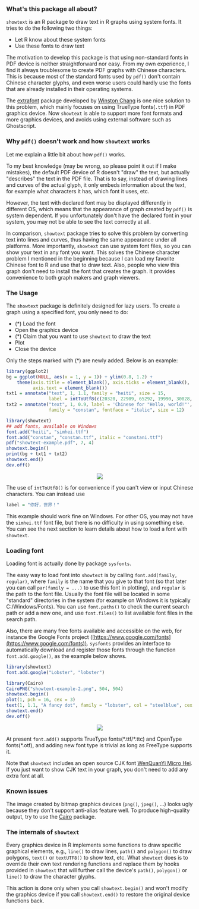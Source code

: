 ### What's this package all about?
`showtext` is an R package to draw text in R graphs using system fonts.
It tries to do the following two things:

- Let R know about these system fonts
- Use these fonts to draw text

The motivation to develop this package is that using non-standard
fonts in PDF device is neither straightforward nor easy.
From my own experience, I find it always troublesome to create PDF
graphs with Chinese characters. This is because most of the standard
fonts used by `pdf()` don't contain Chinese character glyphs, and
even worse users could hardly use the fonts that are already installed
in their operating systems.

The [extrafont](https://github.com/wch/extrafont) package developed by
[Winston Chang](https://github.com/wch) is one nice solution to this problem,
which mainly focuses on using TrueType fonts(`.ttf`) in PDF graphics device.
Now `showtext` is able to support more font formats and more graphics devices,
and avoids using external software such as Ghostscript.

### Why `pdf()` doesn't work and how `showtext` works
Let me explain a little bit about how `pdf()` works.

To my best knowledge (may be wrong, so please point it out if I make
mistakes), the default PDF device of R doesn't "draw" the text,
but actually "describes" the text in the PDF file.
That is to say, instead of drawing lines and curves of the actual glyph,
it only embeds information about the text, for example what characters
it has, which font it uses, etc.

However, the text with declared font may be displayed differently in
different OS, which means that the appearance of graph created by `pdf()` is
system dependent. If you unfortunately don't have the declared font
in your system, you may not be able to see the text correctly at all. 

In comparison, `showtext` package tries to solve this problem by
converting text into lines and curves, thus having the same appearance
under all platforms. More importantly, `showtext` can use system font
files, so you can show your text in any font you want.
This solves the Chinese character problem I mentioned in the beginning
because I can load my favorite Chinese font to R and use that to draw
text. Also, people who view this graph don't need to install the font
that creates the graph. It provides convenience to both graph makers
and graph viewers.

### The Usage
The `showtext` package is definitely designed for lazy users.
To create a graph using a specified font, you only need to do:

- (\*) Load the font
- Open the graphics device
- (\*) Claim that you want to use `showtext` to draw the text
- Plot
- Close the device

Only the steps marked with (\*) are newly added. Below is an example:

```r
library(ggplot2)
bg = ggplot(NULL, aes(x = 1, y = 1)) + ylim(0.8, 1.2) +
    theme(axis.title = element_blank(), axis.ticks = element_blank(),
          axis.text = element_blank())
txt1 = annotate("text", 1, 1.1, family = "heiti", size = 15,
                label = intToUtf8(c(20320, 22909, 65292, 19990, 30028, 65281)))
txt2 = annotate("text", 1, 0.9, label = 'Chinese for "Hello, world!"',
                family = "constan", fontface = "italic", size = 12)

library(showtext)
## add fonts, available on Windows
font.add("heiti", "simhei.ttf")
font.add("constan", "constan.ttf", italic = "constani.ttf")
pdf("showtext-example.pdf", 7, 4)
showtext.begin()
print(bg + txt1 + txt2)
showtext.end()
dev.off()
```

<div align="center">
  <img src="http://i.imgur.com/Z3r9sg2.png" />
</div>

The use of `intToUtf8()` is for convenience if you can't view or input
Chinese characters. You can instead use
```r
label = "你好，世界！"
```

This example should work fine on Windows. For other OS, you may not have
the `simhei.ttf` font file, but there is no difficulty in using something
else. You can see the next section to learn details about how to load
a font with `showtext`.

### Loading font
Loading font is actually done by package `sysfonts`.

The easy way to load font into `showtext` is by calling `font.add(family, regular)`,
where `family` is the name that you give to that font (so that later you can
call `par(family = ...)` to use this font in plotting), and `regular` is the
path to the font file. Usually the font file will be located in some "standard"
directories in the system (for example on Windows it is typically C:/Windows/Fonts).
You can use `font.paths()` to check the current search path or add a new one,
and use `font.files()` to list available font files in the search path.

Also, there are many free fonts available and accessible on the web, for instance
the Google Fonts project ([https://www.google.com/fonts](https://www.google.com/fonts)).
`sysfonts` provides an interface to automatically download and register those fonts
through the function `font.add.google()`, as the example below shows.

```r
library(showtext)
font.add.google("Lobster", "lobster")

library(Cairo)
CairoPNG("showtext-example-2.png", 504, 504)
showtext.begin()
plot(1, pch = 16, cex = 3)
text(1, 1.1, "A fancy dot", family = "lobster", col = "steelblue", cex = 3)
showtext.end()
dev.off()
```

<div align="center">
  <img src="http://i.imgur.com/pO87LFy.png" />
</div>

At present `font.add()` supports TrueType fonts(\*.ttf/\*.ttc) and
OpenType fonts(\*.otf), and adding new
font type is trivial as long as FreeType supports it.

Note that `showtext` includes an open source CJK font
[WenQuanYi Micro Hei](http://wenq.org/wqy2/index.cgi?MicroHei%28en%29).
If you just want to show CJK text in your graph, you don't need to add any
extra font at all.

### Known issues
The image created by bitmap graphics devices (`png()`, `jpeg()`, ...)
looks ugly because they don't support anti-alias feature well. To produce
high-quality output, try to use the
[Cairo](http://cran.r-project.org/web/packages/Cairo/index.html) package.

### The internals of `showtext`
Every graphics device in R implements some functions to draw specific graphical
elements, e.g., `line()` to draw lines, `path()` and `polygon()` to draw polygons,
`text()` or `textUTF8()` to show text, etc. What `showtext` does is to override
their own text rendering functions and replace them by hooks provided in `showtext`
that will further call the device's `path()`, `polygon()` or `line()` to draw the
character glyphs.

This action is done only when you call `showtext.begin()` and won't modify the
graphics device if you call `showtext.end()` to restore the original device functions back.

